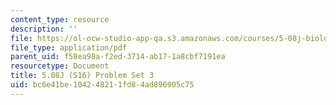 ```yaml
---
content_type: resource
description: ''
file: https://ol-ocw-studio-app-qa.s3.amazonaws.com/courses/5-08j-biological-chemistry-ii-spring-2016/bc6e41be104248211fd84ad896905c75_MIT5_08jS16ps3.pdf
file_type: application/pdf
parent_uid: f58ea98a-f2ed-3714-ab17-1a8cbf7191ea
resourcetype: Document
title: 5.08J (S16) Problem Set 3
uid: bc6e41be-1042-4821-1fd8-4ad896905c75
---
```

